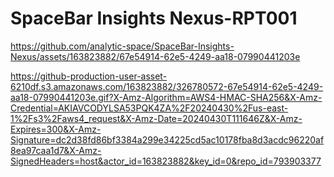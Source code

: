 # SpaceBar Insights Nexus-RPT001

https://github.com/analytic-space/SpaceBar-Insights-Nexus/assets/163823882/67e54914-62e5-4249-aa18-07990441203e

https://github-production-user-asset-6210df.s3.amazonaws.com/163823882/326780572-67e54914-62e5-4249-aa18-07990441203e.gif?X-Amz-Algorithm=AWS4-HMAC-SHA256&X-Amz-Credential=AKIAVCODYLSA53PQK4ZA%2F20240430%2Fus-east-1%2Fs3%2Faws4_request&X-Amz-Date=20240430T111646Z&X-Amz-Expires=300&X-Amz-Signature=dc2d38fd86bf3384a299e34225cd5ac10178fba8d3acdc96220af8ea97caa1d7&X-Amz-SignedHeaders=host&actor_id=163823882&key_id=0&repo_id=793903377
